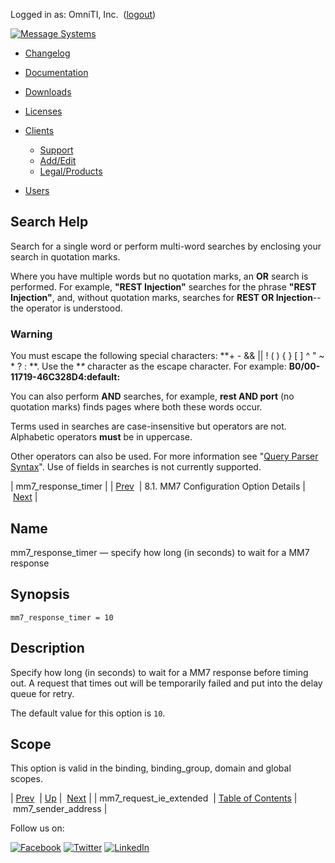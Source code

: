 Logged in as: OmniTI, Inc.  ([logout](https://support.messagesystems.com/logout.php))

[![Message Systems](https://support.messagesystems.com/images/ms-white205.png)](https://support.messagesystems.com/start.php) 

*   [Changelog](https://support.messagesystems.com/start.php?show=changelog)
*   [Documentation](https://support.messagesystems.com/docs/)
*   [Downloads](https://support.messagesystems.com/start.php)

*   [Licenses](https://support.messagesystems.com/license_summary.php)
*   <a href="">Clients</a>
    *   [Support](https://support.messagesystems.com/cs.php)
    *   [Add/Edit](https://support.messagesystems.com/edit_client.php)
    *   [Legal/Products](https://support.messagesystems.com/edit_products.php)
*   [Users](https://support.messagesystems.com/edit_customer.php)

## Search Help

Search for a single word or perform multi-word searches by enclosing your search in quotation marks.

Where you have multiple words but no quotation marks, an **OR** search is performed. For example, **"REST Injection"** searches for the phrase **"REST Injection"**, and, without quotation marks, searches for **REST OR Injection**--the operator is understood.

### Warning

You must escape the following special characters: **+ - && || ! ( ) { } [ ] ^ " ~ * ? : \**. Use the **\** character as the escape character. For example: **B0/00-11719-46C328D4\:default\:**

You can also perform **AND** searches, for example, **rest AND port** (no quotation marks) finds pages where both these words occur.

Terms used in searches are case-insensitive but operators are not. Alphabetic operators **must** be in uppercase.

Other operators can also be used. For more information see "[Query Parser Syntax](https://lucene.apache.org/core/old_versioned_docs/versions/3_0_0/queryparsersyntax.html)". Use of fields in searches is not currently supported.

| mm7_response_timer |
| [Prev](mobility.conf.mm7_request_ie_extended.php)  | 8.1. MM7 Configuration Option Details |  [Next](mobility.conf.mm7_sender_address.php) |

<a name="mobility.conf.mm7_response_timer"></a>
## Name

mm7_response_timer — specify how long (in seconds) to wait for a MM7 response

## Synopsis

`mm7_response_timer = 10`

<a name="idp2595152"></a>
## Description

Specify how long (in seconds) to wait for a MM7 response before timing out. A request that times out will be temporarily failed and put into the delay queue for retry.

The default value for this option is `10`.

<a name="idp2598048"></a>
## Scope

This option is valid in the binding, binding_group, domain and global scopes.

| [Prev](mobility.conf.mm7_request_ie_extended.php)  | [Up](mobility.mm7.options.php#mm7.conf) |  [Next](mobility.conf.mm7_sender_address.php) |
| mm7_request_ie_extended  | [Table of Contents](index.php) |  mm7_sender_address |

Follow us on:

[![Facebook](https://support.messagesystems.com/images/icon-facebook.png)](http://www.facebook.com/messagesystems) [![Twitter](https://support.messagesystems.com/images/icon-twitter.png)](http://twitter.com/#!/MessageSystems) [![LinkedIn](https://support.messagesystems.com/images/icon-linkedin.png)](http://www.linkedin.com/company/message-systems)